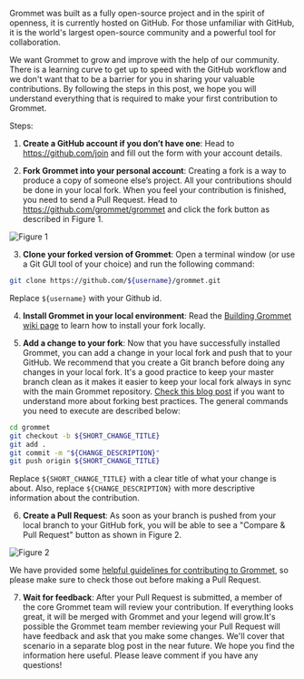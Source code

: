 Grommet was built as a fully open-source project and in the spirit of openness, it is currently hosted on GitHub. For those unfamiliar with GitHub, it is the world's largest open-source community and a powerful tool for collaboration.

We want Grommet to grow and improve with the help of our community. There is a learning curve to get up to speed with the GitHub workflow and we don't want that to be a barrier for you in sharing your valuable contributions. By following the steps in this post, we hope you will understand everything that is required to make your first contribution to Grommet.

Steps:

1. **Create a GitHub account if you don’t have one**: Head to https://github.com/join and fill out the form with your account details.

2. **Fork Grommet into your personal account**: Creating a fork is a way to produce a copy of someone else’s project. All your contributions should be done in your local fork. When you feel your contribution is finished, you need to send a Pull Request. Head to https://github.com/grommet/grommet and click the fork button as described in Figure 1.

  ![Figure 1](fork.png)

3. **Clone your forked version of Grommet**: Open a terminal window (or use a Git GUI tool of your choice) and run the following command:

  ```bash
  git clone https://github.com/${username}/grommet.git
  ```

  Replace `${username}` with your Github id.

4. **Install Grommet in your local environment**: Read the [Building Grommet wiki page](https://github.com/grommet/grommet/wiki/Building-Grommet) to learn how to install your fork locally.

5. **Add a change to your fork**: Now that you have successfully installed Grommet, you can add a change in your local fork and push that to your GitHub. We recommend that you create a Git branch before doing any changes in your local fork. It's a good practice to keep your master branch clean as it makes it easier to keep your local fork always in sync with the main Grommet repository. [Check this blog post](https://gun.io/blog/how-to-github-fork-branch-and-pull-request/) if you want to understand more about forking best practices. The general commands you need to execute are described below:

  ```bash
  cd grommet
  git checkout -b ${SHORT_CHANGE_TITLE}
  git add .
  git commit -m "${CHANGE_DESCRIPTION}"
  git push origin ${SHORT_CHANGE_TITLE}
  ```
  Replace `${SHORT_CHANGE_TITLE}` with a clear title of what your change is about. Also, replace `${CHANGE_DESCRIPTION}` with more descriptive information about the contribution.

6. **Create a Pull Request**: As soon as your branch is pushed from your local branch to your GitHub fork, you will be able to see a "Compare & Pull Request" button as shown in Figure 2.

  ![Figure 2](compare_and_pr.png)

  We have provided some [helpful guidelines for contributing to Grommet](https://github.com/grommet/grommet/blob/master/CONTRIBUTING.md), so please make sure to check those out before making a Pull Request.

7. **Wait for feedback**: After your Pull Request is submitted, a member of the core Grommet team will review your contribution. If everything looks great, it will be merged with Grommet and your legend will grow.It's possible the Grommet team member reviewing your Pull Request will have feedback and ask that you make some changes. We'll cover that scenario in a separate blog post in the near future. We hope you find the information here useful. Please leave comment if you have any questions!